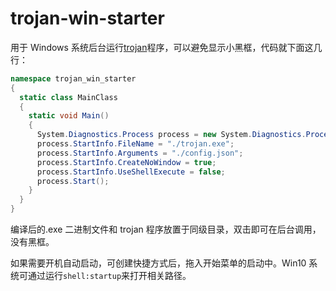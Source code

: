 # trojan-win-starter

用于 Windows 系统后台运行[trojan](https://trojan-gfw.github.io/trojan/)程序，可以避免显示小黑框，代码就下面这几行：

```C#
namespace trojan_win_starter
{
  static class MainClass
  {
    static void Main()
    {
      System.Diagnostics.Process process = new System.Diagnostics.Process();
      process.StartInfo.FileName = "./trojan.exe";
      process.StartInfo.Arguments = "./config.json";
      process.StartInfo.CreateNoWindow = true;
      process.StartInfo.UseShellExecute = false;
      process.Start();
    }
  }
}
```

编译后的.exe 二进制文件和 trojan 程序放置于同级目录，双击即可在后台调用，没有黑框。

如果需要开机自动启动，可创建快捷方式后，拖入开始菜单的启动中。Win10 系统可通过运行`shell:startup`来打开相关路径。
